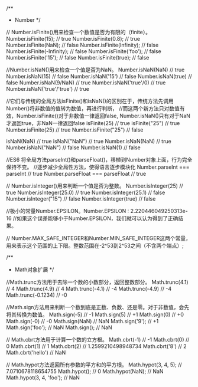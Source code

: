 /**
 * Number
 */

// Number.isFinite()用来检查一个数值是否为有限的（finite）。
Number.isFinite(15); // true
Number.isFinite(0.8); // true
Number.isFinite(NaN); // false
Number.isFinite(Infinity); // false
Number.isFinite(-Infinity); // false
Number.isFinite('foo'); // false
Number.isFinite('15'); // false
Number.isFinite(true); // false

//Number.isNaN()用来检查一个值是否为NaN。
Number.isNaN(NaN) // true
Number.isNaN(15) // false
Number.isNaN('15') // false
Number.isNaN(true) // false
Number.isNaN(9/NaN) // true
Number.isNaN('true'/0) // true
Number.isNaN('true'/'true') // true

//它们与传统的全局方法isFinite()和isNaN()的区别在于，传统方法先调用Number()将非数值的值转为数值，再进行判断，
//而这两个新方法只对数值有效，Number.isFinite()对于非数值一律返回false, Number.isNaN()只有对于NaN才返回true，非NaN一律返回false
isFinite(25) // true
isFinite("25") // true
Number.isFinite(25) // true
Number.isFinite("25") // false

isNaN(NaN) // true
isNaN("NaN") // true
Number.isNaN(NaN) // true
Number.isNaN("NaN") // false
Number.isNaN(1) // false


//ES6 将全局方法parseInt()和parseFloat()，移植到Number对象上面，行为完全保持不变。
//逐步减少全局性方法，使得语言逐步模块化
Number.parseInt === parseInt // true
Number.parseFloat === parseFloat // true

// Number.isInteger()用来判断一个值是否为整数。
Number.isInteger(25) // true
Number.isInteger(25.0) // true
Number.isInteger(25.1) // false
Number.isInteger("15") // false
Number.isInteger(true) // false

//极小的常量Number.EPSILON。Number.EPSILON : 2.220446049250313e-16
//如果这个误差能够小于Number.EPSILON，我们就可以认为得到了正确结果。


// Number.MAX_SAFE_INTEGER和Number.MIN_SAFE_INTEGER这两个常量，用来表示这个范围的上下限。整数范围在-2^53到2^53之间（不含两个端点）;



/**
 * Math对象扩展
 */

//Math.trunc方法用于去除一个数的小数部分，返回整数部分。
Math.trunc(4.1) // 4
Math.trunc(4.9) // 4
Math.trunc(-4.1) // -4
Math.trunc(-4.9) // -4
Math.trunc(-0.1234) // -0


//Math.sign方法用来判断一个数到底是正数、负数、还是零。对于非数值，会先将其转换为数值。
Math.sign(-5) // -1
Math.sign(5) // +1
Math.sign(0) // +0
Math.sign(-0) // -0
Math.sign(NaN) // NaN
Math.sign('9'); // +1
Math.sign('foo'); // NaN
Math.sign();      // NaN


// Math.cbrt方法用于计算一个数的立方根。
Math.cbrt(-1) // -1
Math.cbrt(0)  // 0
Math.cbrt(1)  // 1
Math.cbrt(2)  // 1.2599210498948734
Math.cbrt('8') // 2
Math.cbrt('hello') // NaN

// Math.hypot方法返回所有参数的平方和的平方根。
Math.hypot(3, 4, 5);     // 7.0710678118654755
Math.hypot();            // 0
Math.hypot(NaN);         // NaN
Math.hypot(3, 4, 'foo'); // NaN












































